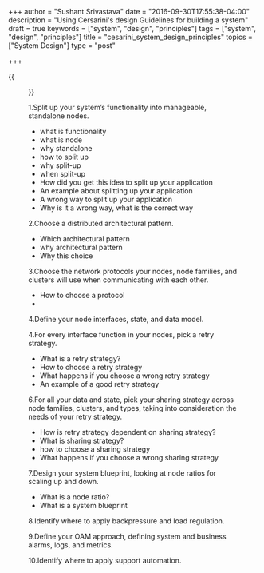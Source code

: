 +++
author = "Sushant Srivastava"
date = "2016-09-30T17:55:38-04:00"
description = "Using Cersarini's design Guidelines for building a system"
draft = true
keywords = ["system", "design", "principles"]
tags = ["system", "design", "principles"]
title = "cesarini_system_design_principles"
topics = ["System Design"]
type = "post"

+++

{{<figure src="/orrery.jpg" attr="" class="col-md-offset-3" attr="Photo from Wikipedia : Faithful photographic reproduction of a two-dimensional, public domain work of art.">}}


1.Split up your system’s functionality into manageable, standalone nodes.
* what is functionality
* what is node
* why standalone
* how to split up
* why split-up
* when split-up
* How did you get this idea to split up your application
* An example about splitting up your application
* A wrong way to split up your application
* Why is it a wrong way, what is the correct way

2.Choose a distributed architectural pattern.
* Which architectural pattern
* why architectural pattern
* Why this choice

3.Choose the network protocols your nodes, node families, and clusters will use when communicating with each other.
* How to choose a protocol
*

4.Define your node interfaces, state, and data model.

4.For every interface function in your nodes, pick a retry strategy.
* What is a retry strategy?
* How to choose a retry strategy
* What happens if you choose a wrong retry strategy
* An example of a good retry strategy

6.For all your data and state, pick your sharing strategy across node families, clusters, and types, taking into consideration the needs of your retry strategy.
* How is retry strategy dependent on sharing strategy?
* What is sharing strategy?
* how to choose a sharing strategy
* What happens if you choose a wrong sharing strategy

7.Design your system blueprint, looking at node ratios for scaling up and down.
* What is a node ratio?
* What is a system blueprint

8.Identify where to apply backpressure and load regulation.

9.Define your OAM approach, defining system and business alarms, logs, and metrics.

10.Identify where to apply support automation.
